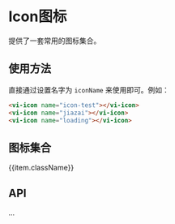 # Icon图标

提供了一套常用的图标集合。

## 使用方法

直接通过设置名字为 ```iconName``` 来使用即可。例如：
``` html
<vi-icon name="icon-test"></vi-icon> 
<vi-icon name="jiazai"></vi-icon> 
<vi-icon name="loading"></vi-icon>
```
## 图标集合

<div class="vi-icon_box">
  <div class="vi-icon_item" v-for="(item, index) in iconList" :key="index" @click="onCopy(item)">
    <div class="vi-icon_item-content">
      <vi-icon :name="item.className" size="30"></vi-icon>
      <p class="vi-icon_text">{{item.className}}</p>
    </div>
  </div>
</div>

## API
...

<script>
export default {
  data() {
    return {
      iconList: [
        {
          className: 'icon-test'
        },
        {
          className: 'jiazai'
        },
        {
          className: 'loading'
        },
        {
          className: 'windows8'
        },
        {
          className: 'appleinc'
        },
        {
          className: 'android'
        },
        {
          className: 'system'
        },
        {
          className: 'tablet'
        },
        {
          className: 'mobile'
        }
      ]
    }
  },
  methods: {
    onCopy(item) {
      let textarea = document.createElement('textarea')
      textarea.innerHTML = `<vi-icon name="${item.className}"></vi-icon>`
      document.body.appendChild(textarea)
      textarea.select()
      document.execCommand("copy")
      alert('复制成功')
      document.body.removeChild(textarea)
    }
  }
}
</script>
